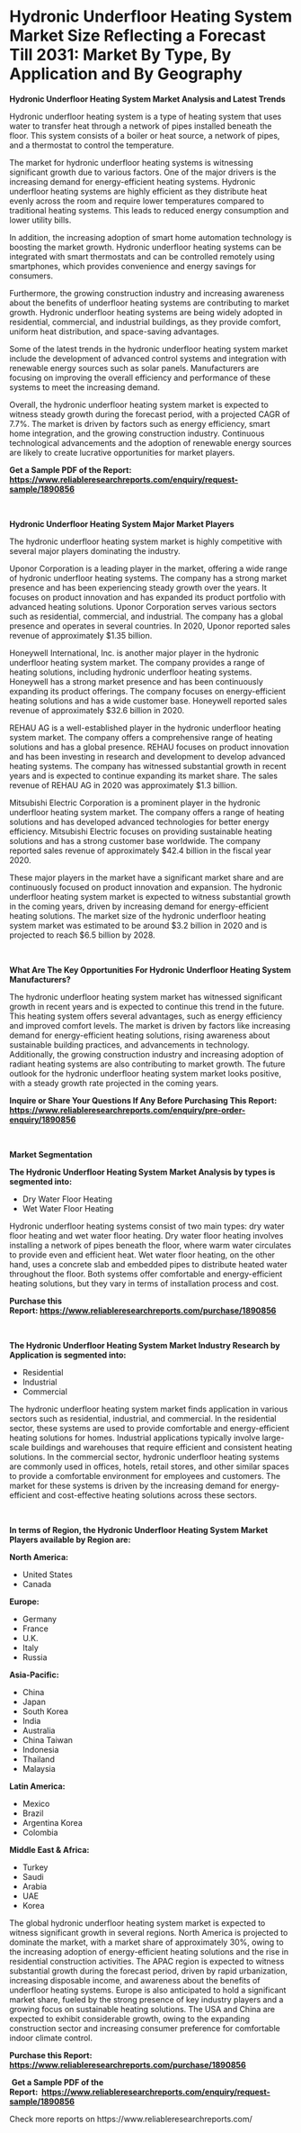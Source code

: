 <p><h1>Hydronic Underfloor Heating System Market Size Reflecting a Forecast Till 2031: Market By Type, By Application and By Geography</h1></p><p><strong>Hydronic Underfloor Heating System Market Analysis and Latest Trends</strong></p>
<p><p>Hydronic underfloor heating system is a type of heating system that uses water to transfer heat through a network of pipes installed beneath the floor. This system consists of a boiler or heat source, a network of pipes, and a thermostat to control the temperature.</p><p>The market for hydronic underfloor heating systems is witnessing significant growth due to various factors. One of the major drivers is the increasing demand for energy-efficient heating systems. Hydronic underfloor heating systems are highly efficient as they distribute heat evenly across the room and require lower temperatures compared to traditional heating systems. This leads to reduced energy consumption and lower utility bills.</p><p>In addition, the increasing adoption of smart home automation technology is boosting the market growth. Hydronic underfloor heating systems can be integrated with smart thermostats and can be controlled remotely using smartphones, which provides convenience and energy savings for consumers.</p><p>Furthermore, the growing construction industry and increasing awareness about the benefits of underfloor heating systems are contributing to market growth. Hydronic underfloor heating systems are being widely adopted in residential, commercial, and industrial buildings, as they provide comfort, uniform heat distribution, and space-saving advantages.</p><p>Some of the latest trends in the hydronic underfloor heating system market include the development of advanced control systems and integration with renewable energy sources such as solar panels. Manufacturers are focusing on improving the overall efficiency and performance of these systems to meet the increasing demand.</p><p>Overall, the hydronic underfloor heating system market is expected to witness steady growth during the forecast period, with a projected CAGR of 7.7%. The market is driven by factors such as energy efficiency, smart home integration, and the growing construction industry. Continuous technological advancements and the adoption of renewable energy sources are likely to create lucrative opportunities for market players.</p></p>
<p><strong>Get a Sample PDF of the Report:&nbsp; <a href="https://www.reliableresearchreports.com/enquiry/request-sample/1890856">https://www.reliableresearchreports.com/enquiry/request-sample/1890856</a></strong></p>
<p>&nbsp;</p>
<p><strong>Hydronic Underfloor Heating System Major Market Players</strong></p>
<p><p>The hydronic underfloor heating system market is highly competitive with several major players dominating the industry. </p><p>Uponor Corporation is a leading player in the market, offering a wide range of hydronic underfloor heating systems. The company has a strong market presence and has been experiencing steady growth over the years. It focuses on product innovation and has expanded its product portfolio with advanced heating solutions. Uponor Corporation serves various sectors such as residential, commercial, and industrial. The company has a global presence and operates in several countries. In 2020, Uponor reported sales revenue of approximately $1.35 billion.</p><p>Honeywell International, Inc. is another major player in the hydronic underfloor heating system market. The company provides a range of heating solutions, including hydronic underfloor heating systems. Honeywell has a strong market presence and has been continuously expanding its product offerings. The company focuses on energy-efficient heating solutions and has a wide customer base. Honeywell reported sales revenue of approximately $32.6 billion in 2020.</p><p>REHAU AG is a well-established player in the hydronic underfloor heating system market. The company offers a comprehensive range of heating solutions and has a global presence. REHAU focuses on product innovation and has been investing in research and development to develop advanced heating systems. The company has witnessed substantial growth in recent years and is expected to continue expanding its market share. The sales revenue of REHAU AG in 2020 was approximately $1.3 billion.</p><p>Mitsubishi Electric Corporation is a prominent player in the hydronic underfloor heating system market. The company offers a range of heating solutions and has developed advanced technologies for better energy efficiency. Mitsubishi Electric focuses on providing sustainable heating solutions and has a strong customer base worldwide. The company reported sales revenue of approximately $42.4 billion in the fiscal year 2020.</p><p>These major players in the market have a significant market share and are continuously focused on product innovation and expansion. The hydronic underfloor heating system market is expected to witness substantial growth in the coming years, driven by increasing demand for energy-efficient heating solutions. The market size of the hydronic underfloor heating system market was estimated to be around $3.2 billion in 2020 and is projected to reach $6.5 billion by 2028.</p></p>
<p>&nbsp;</p>
<p><strong>What Are The Key Opportunities For Hydronic Underfloor Heating System Manufacturers?</strong></p>
<p><p>The hydronic underfloor heating system market has witnessed significant growth in recent years and is expected to continue this trend in the future. This heating system offers several advantages, such as energy efficiency and improved comfort levels. The market is driven by factors like increasing demand for energy-efficient heating solutions, rising awareness about sustainable building practices, and advancements in technology. Additionally, the growing construction industry and increasing adoption of radiant heating systems are also contributing to market growth. The future outlook for the hydronic underfloor heating system market looks positive, with a steady growth rate projected in the coming years.</p></p>
<p><strong>Inquire or Share Your Questions If Any Before Purchasing This Report: <a href="https://www.reliableresearchreports.com/enquiry/pre-order-enquiry/1890856">https://www.reliableresearchreports.com/enquiry/pre-order-enquiry/1890856</a></strong></p>
<p>&nbsp;</p>
<p><strong>Market Segmentation</strong></p>
<p><strong>The Hydronic Underfloor Heating System Market Analysis by types is segmented into:</strong></p>
<p><ul><li>Dry Water Floor Heating</li><li>Wet Water Floor Heating</li></ul></p>
<p><p>Hydronic underfloor heating systems consist of two main types: dry water floor heating and wet water floor heating. Dry water floor heating involves installing a network of pipes beneath the floor, where warm water circulates to provide even and efficient heat. Wet water floor heating, on the other hand, uses a concrete slab and embedded pipes to distribute heated water throughout the floor. Both systems offer comfortable and energy-efficient heating solutions, but they vary in terms of installation process and cost.</p></p>
<p><strong>Purchase this Report:&nbsp;<a href="https://www.reliableresearchreports.com/purchase/1890856">https://www.reliableresearchreports.com/purchase/1890856</a></strong></p>
<p>&nbsp;</p>
<p><strong>The Hydronic Underfloor Heating System Market Industry Research by Application is segmented into:</strong></p>
<p><ul><li>Residential</li><li>Industrial</li><li>Commercial</li></ul></p>
<p><p>The hydronic underfloor heating system market finds application in various sectors such as residential, industrial, and commercial. In the residential sector, these systems are used to provide comfortable and energy-efficient heating solutions for homes. Industrial applications typically involve large-scale buildings and warehouses that require efficient and consistent heating solutions. In the commercial sector, hydronic underfloor heating systems are commonly used in offices, hotels, retail stores, and other similar spaces to provide a comfortable environment for employees and customers. The market for these systems is driven by the increasing demand for energy-efficient and cost-effective heating solutions across these sectors.</p></p>
<p>&nbsp;</p>
<p><strong>In terms of Region, the Hydronic Underfloor Heating System Market Players available by Region are:</strong></p>
<p>
    <p> <strong> North America: </strong>
        <ul>
            <li>United States</li>
            <li>Canada</li>
        </ul>
        </p> 
    <p> <strong> Europe: </strong>
        <ul>
            <li>Germany</li>
            <li>France</li>
            <li>U.K.</li>
            <li>Italy</li>
            <li>Russia</li>
        </ul>
        </p> 
    <p> <strong> Asia-Pacific: </strong>
        <ul>
            <li>China</li>
            <li>Japan</li>
            <li>South Korea</li>
            <li>India</li>
            <li>Australia</li>
            <li>China Taiwan</li>
            <li>Indonesia</li>
            <li>Thailand</li>
            <li>Malaysia</li>
        </ul>
        </p> 
    <p> <strong> Latin America: </strong>
        <ul>
            <li>Mexico</li>
            <li>Brazil</li>
            <li>Argentina Korea</li>
            <li>Colombia</li>
        </ul>
        </p> 
    <p> <strong> Middle East & Africa: </strong>
        <ul>
            <li>Turkey</li>
            <li>Saudi</li>
            <li>Arabia</li>
            <li>UAE</li>
            <li>Korea</li>
        </ul>
    </p>
    </p>
<p><p>The global hydronic underfloor heating system market is expected to witness significant growth in several regions. North America is projected to dominate the market, with a market share of approximately 30%, owing to the increasing adoption of energy-efficient heating solutions and the rise in residential construction activities. The APAC region is expected to witness substantial growth during the forecast period, driven by rapid urbanization, increasing disposable income, and awareness about the benefits of underfloor heating systems. Europe is also anticipated to hold a significant market share, fueled by the strong presence of key industry players and a growing focus on sustainable heating solutions. The USA and China are expected to exhibit considerable growth, owing to the expanding construction sector and increasing consumer preference for comfortable indoor climate control.</p></p>
<p><strong>Purchase this Report: <a href="https://www.reliableresearchreports.com/purchase/1890856">https://www.reliableresearchreports.com/purchase/1890856</a></strong></p>
<p>&nbsp;<strong>Get a Sample PDF of the Report:&nbsp;&nbsp;<a href="https://www.reliableresearchreports.com/enquiry/request-sample/1890856">https://www.reliableresearchreports.com/enquiry/request-sample/1890856</a></strong></p>
<p><strong></strong></p>
<p>Check more reports on https://www.reliableresearchreports.com/</p>